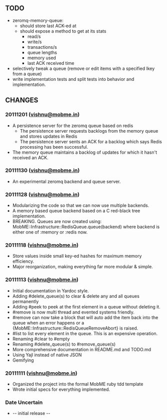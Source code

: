 
## TODO
* zeromq-memory-queue:
  * should store last ACK-ed at
  * should expose a method to get at its stats
    * read/s
    * write/s
    * transactions/s
    * queue lengths
    * memory used
    * last ACK received time
* selectively tweak a queue (remove or edit items with a specified lkey from a queue)
* write implementation tests and split tests into behavior and implementation.

## CHANGES

### 20111201 (vishnu@mobme.in)
* A persistence server for the zeromq queue based on redis
  * The persistence server requests backlogs from the memory queue and 
    stores updates in Redis
  * The persistence server sents an ACK for a backlog which says Redis
    processing has been successful.
* The memory queue maintains a backlog of updates for which it hasn't received
  an ACK.

### 20111130 (vishnu@mobme.in)
* An experimental zeromq backend and queue server.

### 20111128 (vishnu@mobme.in)
* Modularizing the code so that we can now use multiple backends.
* A memory based queue backend based on a C red-black tree implementation.
* BREAKING. Queues are now created using:
    MobME::Infrastructure::RedisQueue.queue(backend) where backend is either one of :memory or :redis now.

### 20111118 (vishnu@mobme.in)
* Store values inside small key-ed hashes for maximum memory efficiency.
* Major reorganization, making everything far more modular & simple.

### 20111113 (vishnu@mobme.in)
* Initial documentation in Yardoc style.
* Adding #delete_queue(s) to clear & delete any and all queues permanently
* Adding #peek to peek at the first element in a queue without deleting it.
* \#remove is now multi thread and evented systems friendly.
* \#remove can now take a block that will auto add the item back into the queue when an error happens or a {MobME::Infrastructure::RedisQueueRemoveAbort} is raised.
* \#list to list every element in the queue. This is an expensive operation.
* Renaming #clear to #empty
* Renaming #delete\_queue(s) to #remove\_queue(s)
* More comprehensive documentation in README.md and TODO.md
* Using Yajl instead of native JSON
* Gemifying

### 20111111 (vishnu@mobme.in)
* Organized the project into the formal MobME ruby tdd template
* Wrote initial specs for everything implemented.

### Date Uncertain
* -- initial release --
